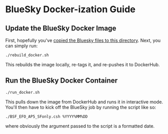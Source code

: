 # BlueSky Docker-ization Guide

## Update the BlueSky Docker Image
First, hopefully you've [copied the Bluesky files to this directory](/help/scp/readme.md). Next, you can simply run:
```
./rebuild_docker.sh
```
This rebuilds the image locally, re-tags it, and re-pushes it to DockerHub.

## Run the BlueSky Docker Container
```
./run_docker.sh
```
This pulls down the image from DockerHub and runs it in interactive mode. You'll then have to kick off the BlueSky job by running the script like so:
```
./BSF_EFO_AP5_SFonly.csh %YYYY%MM%DD
```
where obviously the argument passed to the script is a formatted date.

